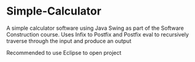 # Simple-Calculator
A simple calculator software using Java Swing as part of the Software Construction course.
Uses Infix to Postfix and Postfix eval to recursively traverse through the input and produce an output

Recommended to use Eclipse to open project

